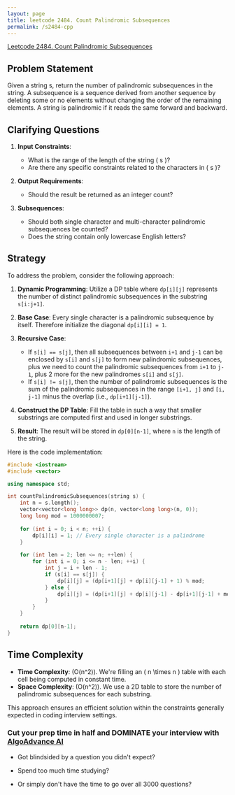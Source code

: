 ```yaml
---
layout: page
title: leetcode 2484. Count Palindromic Subsequences
permalink: /s2484-cpp
---
```

[Leetcode 2484. Count Palindromic Subsequences](https://algoadvance.github.io/algoadvance/l2484)
## Problem Statement
Given a string s, return the number of palindromic subsequences in the string. A subsequence is a sequence derived from another sequence by deleting some or no elements without changing the order of the remaining elements. A string is palindromic if it reads the same forward and backward.

## Clarifying Questions
1. **Input Constraints**:
   - What is the range of the length of the string \( s \)?
   - Are there any specific constraints related to the characters in \( s \)?
   
2. **Output Requirements**:
   - Should the result be returned as an integer count?
   
3. **Subsequences**:
   - Should both single character and multi-character palindromic subsequences be counted?
   - Does the string contain only lowercase English letters?

## Strategy

To address the problem, consider the following approach:
1. **Dynamic Programming**:
   Utilize a DP table where `dp[i][j]` represents the number of distinct palindromic subsequences in the substring `s[i:j+1]`.
   
2. **Base Case**:
   Every single character is a palindromic subsequence by itself. Therefore initialize the diagonal `dp[i][i] = 1`.

3. **Recursive Case**:
   - If `s[i] == s[j]`, then all subsequences between `i+1` and `j-1` can be enclosed by `s[i]` and `s[j]` to form new palindromic subsequences, plus we need to count the palindromic subsequences from `i+1` to `j-1`, plus 2 more for the new palindromes `s[i]` and `s[j]`.
   - If `s[i] != s[j]`, then the number of palindromic subsequences is the sum of the palindromic subsequences in the range `[i+1, j]` and `[i, j-1]` minus the overlap (i.e., `dp[i+1][j-1]`).

4. **Construct the DP Table**:
   Fill the table in such a way that smaller substrings are computed first and used in longer substrings.

5. **Result**:
   The result will be stored in `dp[0][n-1]`, where `n` is the length of the string.

Here is the code implementation:

```cpp
#include <iostream>
#include <vector>

using namespace std;

int countPalindromicSubsequences(string s) {
    int n = s.length();
    vector<vector<long long>> dp(n, vector<long long>(n, 0));
    long long mod = 1000000007;
    
    for (int i = 0; i < n; ++i) {
        dp[i][i] = 1; // Every single character is a palindrome
    }
    
    for (int len = 2; len <= n; ++len) {
        for (int i = 0; i <= n - len; ++i) {
            int j = i + len - 1;
            if (s[i] == s[j]) {
                dp[i][j] = (dp[i+1][j] + dp[i][j-1] + 1) % mod;
            } else {
                dp[i][j] = (dp[i+1][j] + dp[i][j-1] - dp[i+1][j-1] + mod) % mod;
            }
        }
    }
    
    return dp[0][n-1];
}
```

## Time Complexity
- **Time Complexity**: \(O(n^2)\). We're filling an \( n \times n \) table with each cell being computed in constant time.
- **Space Complexity**: \(O(n^2)\). We use a 2D table to store the number of palindromic subsequences for each substring.

This approach ensures an efficient solution within the constraints generally expected in coding interview settings.


### Cut your prep time in half and DOMINATE your interview with [AlgoAdvance AI](https://algoAdvance.com)

- Got blindsided by a question you didn't expect?

- Spend too much time studying?

- Or simply don't have the time to go over all 3000 questions?

